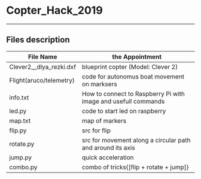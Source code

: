 # Copter_Hack_2019
---

## Files description

File Name              | the Appointment
-----------------------|----------------------
Clever2__dlya_rezki.dxf| blueprint copter (Model: Clever 2)
Flight(aruco/telemetry)| code for autonomus boat movement on marksers
info.txt               | How to connect to Raspberry Pi with image and usefull commands
led.py                 | code to start led on raspberry
map.txt                | map of markers 
flip.py                | src for flip 
rotate.py              | src for movement along a circular path and around its axis
jump.py                | quick acceleration
combo.py               | combo of tricks{[flip + rotate + jump]}

